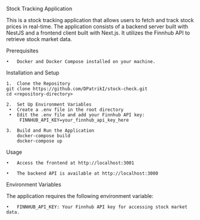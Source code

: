 Stock Tracking Application

This is a stock tracking application that allows users to fetch and track stock prices in real-time. The application consists of a backend server built with NestJS and a frontend client built with Next.js. It utilizes the Finnhub API to retrieve stock market data.

Prerequisites

	•	Docker and Docker Compose installed on your machine.

Installation and Setup

	1.	Clone the Repository
    git clone https://github.com/DPatrikI/stock-check.git
    cd <repository-directory>

	2.	Set Up Environment Variables
     •	Create a .env file in the root directory
     •	Edit the .env file and add your Finnhub API key:
         FINNHUB_API_KEY=your_finnhub_api_key_here

	3.	Build and Run the Application
        docker-compose build
        docker-compose up

Usage

	•	Access the frontend at http://localhost:3001

	•	The backend API is available at http://localhost:3000

Environment Variables

The application requires the following environment variable:

	•	FINNHUB_API_KEY: Your Finnhub API key for accessing stock market data.
